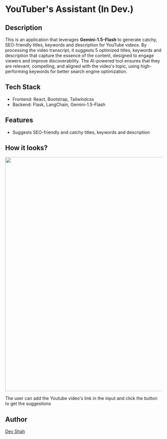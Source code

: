 # YouTuber's Assistant (In Dev.)

## Description

This is an application that leverages **Gemini-1.5-Flash** to generate catchy, SEO-friendly titles, keywords and description for YouTube videos. By processing the video transcript, it suggests 5 optimized titles, keywords and description that capture the essence of the content, designed to engage viewers and improve discoverability. The AI-powered tool ensures that they are relevant, compelling, and aligned with the video's topic, using high-performing keywords for better search engine optimization.

## Tech Stack

- Frontend: React, Bootstrap, Tailwindcss
- Backend: Flask, LangChain, Gemini-1.5-Flash

## Features

- Suggests SEO-friendly and catchy titles, keywords and description

## How it looks?

<img src="https://github.com/user-attachments/assets/138545ac-672c-4007-908d-75bab083da8c" width="525" height="750" />

The user can add the Youtube video's link in the input and click the button to get the suggestions

## Author

[Dev Shah](https://github.com/busycaesar)
